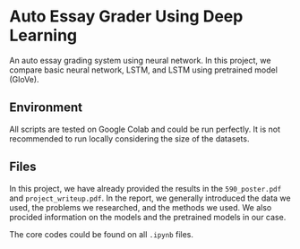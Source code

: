 # Auto Essay Grader Using Deep Learning

An auto essay grading system using neural network. In this project, we compare basic neural network, LSTM, and LSTM using pretrained model (GloVe).

## Environment

All scripts are tested on Google Colab and could be run perfectly. It is not recommended to run locally considering the size of the datasets.

## Files

In this project, we have already provided the results in the `590_poster.pdf` and `project_writeup.pdf`. In the report, we generally introduced the data we used, the problems we researched, and the methods we used. We also procided information on the models and the pretrained models in our case.

The core codes could be found on all `.ipynb` files.
